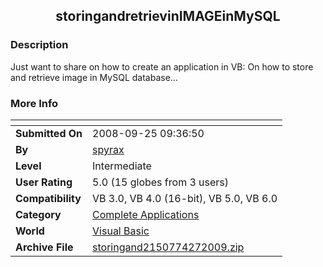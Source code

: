 ﻿<div align="center">

## storingandretrievinIMAGEinMySQL


</div>

### Description

Just want to share on how to create an application in VB: On how to store and retrieve image in MySQL database...
 
### More Info
 


<span>             |<span>
---                |---
**Submitted On**   |2008-09-25 09:36:50
**By**             |[spyrax](https://github.com/Planet-Source-Code/PSCIndex/blob/master/ByAuthor/spyrax.md)
**Level**          |Intermediate
**User Rating**    |5.0 (15 globes from 3 users)
**Compatibility**  |VB 3\.0, VB 4\.0 \(16\-bit\), VB 5\.0, VB 6\.0
**Category**       |[Complete Applications](https://github.com/Planet-Source-Code/PSCIndex/blob/master/ByCategory/complete-applications__1-27.md)
**World**          |[Visual Basic](https://github.com/Planet-Source-Code/PSCIndex/blob/master/ByWorld/visual-basic.md)
**Archive File**   |[storingand2150774272009\.zip](https://github.com/Planet-Source-Code/spyrax-storingandretrievinimageinmysql__1-72040/archive/master.zip)








